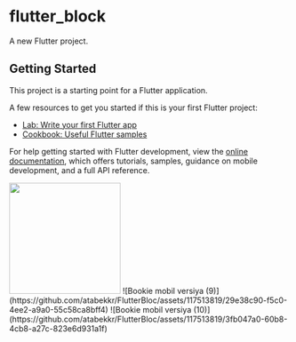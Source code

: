 # flutter_block

A new Flutter project.

## Getting Started

This project is a starting point for a Flutter application.

A few resources to get you started if this is your first Flutter project:

- [Lab: Write your first Flutter app](https://docs.flutter.dev/get-started/codelab)
- [Cookbook: Useful Flutter samples](https://docs.flutter.dev/cookbook)

For help getting started with Flutter development, view the
[online documentation](https://docs.flutter.dev/), which offers tutorials,
samples, guidance on mobile development, and a full API reference.

<img src="https://github.com/atabekkr/FlutterBloc/assets/117513819/29e38c90-f5c0-4ee2-a9a0-55c58ca8bff4" width="200">
![Bookie mobil versiya (9)](https://github.com/atabekkr/FlutterBloc/assets/117513819/29e38c90-f5c0-4ee2-a9a0-55c58ca8bff4)
![Bookie mobil versiya (10)](https://github.com/atabekkr/FlutterBloc/assets/117513819/3fb047a0-60b8-4cb8-a27c-823e6d931a1f)
